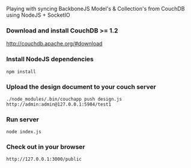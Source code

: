 Playing with syncing BackboneJS Model's & Collection's from CouchDB using NodeJS + SocketIO

### Download and install CouchDB >= 1.2
http://couchdb.apache.org/#download

### Install NodeJS dependencies
```
npm install
```

### Upload the design document to your couch server
```
./node_modules/.bin/couchapp push design.js http://admin:admin@127.0.0.1:5984/test1
```

### Run server
```
node index.js
```

### Check out in your browser
```
http://127.0.0.1:3000/public
```